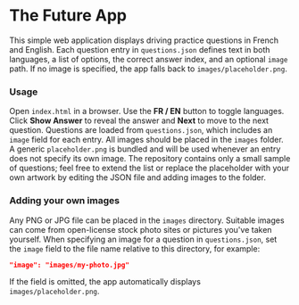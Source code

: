 # The Future App
This simple web application displays driving practice questions in French and English.
Each question entry in `questions.json` defines text in both languages, a list of options, the correct answer index, and an optional `image` path. If no image is specified, the app falls back to `images/placeholder.png`.

### Usage

Open `index.html` in a browser. Use the **FR / EN** button to toggle languages.
Click **Show Answer** to reveal the answer and **Next** to move to the next question.
Questions are loaded from `questions.json`, which includes an `image` field for
each entry. All images should be placed in the `images` folder. A generic
`placeholder.png` is bundled and will be used whenever an entry does not specify
its own image. The repository contains only a small sample of questions; feel
free to extend the list or replace the placeholder with your own artwork by
editing the JSON file and adding images to the folder.

### Adding your own images

Any PNG or JPG file can be placed in the `images` directory. Suitable images can
come from open-license stock photo sites or pictures you've taken yourself.
When specifying an image for a question in `questions.json`, set the `image`
field to the file name relative to this directory, for example:

```json
"image": "images/my-photo.jpg"
```

If the field is omitted, the app automatically displays `images/placeholder.png`.
